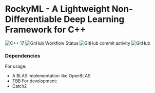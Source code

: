 # RockyML - A Lightweight Non-Differentiable Deep Learning Framework for C++  
![C++ 17](https://img.shields.io/badge/C%2B%2B-17-blueviolet?style=flat)
![GitHub Workflow Status](https://img.shields.io/github/workflow/status/amirabbasasadi/RockyML/CTest?label=build%20%26%20test)
![GitHub commit activity](https://img.shields.io/github/commit-activity/m/amirabbasasadi/RockyML)
![GitHub](https://img.shields.io/github/license/amirabbasasadi/RockyML)  

### Dependencies
For usage:  
- A BLAS implementation like OpenBLAS
- TBB
For development:  
- Catch2